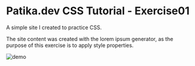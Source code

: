 # Patika.dev CSS Tutorial - Exercise01

A simple site I created to practice CSS.

The site content was created with the lorem ipsum generator, as the purpose of this exercise is to apply style properties.

![demo](https://user-images.githubusercontent.com/98349765/151609573-51ccf483-4808-4afd-90f3-a162f7e1931e.gif)